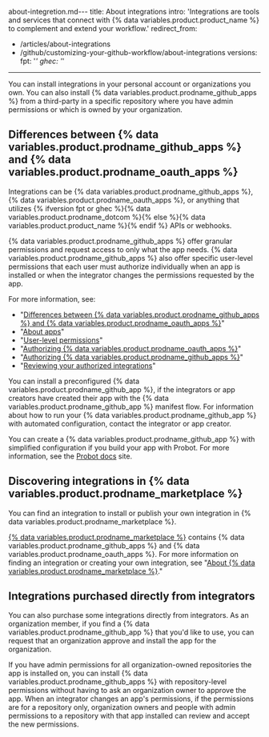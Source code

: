 about-integretion.md---
title: About integrations
intro: 'Integrations are tools and services that connect with {% data variables.product.product_name %} to complement and extend your workflow.'
redirect_from:
  - /articles/about-integrations
  - /github/customizing-your-github-workflow/about-integrations
versions:
  fpt: '*'
  ghec: '*'
---
You can install integrations in your personal account or organizations you own. You can also install {% data variables.product.prodname_github_apps %} from a third-party in a specific repository where you have admin permissions or which is owned by your organization.

## Differences between {% data variables.product.prodname_github_apps %} and {% data variables.product.prodname_oauth_apps %}

Integrations can be {% data variables.product.prodname_github_apps %}, {% data variables.product.prodname_oauth_apps %}, or anything that utilizes {% ifversion fpt or ghec %}{% data variables.product.prodname_dotcom %}{% else %}{% data variables.product.product_name %}{% endif %} APIs or webhooks.

{% data variables.product.prodname_github_apps %} offer granular permissions and request access to only what the app needs. {% data variables.product.prodname_github_apps %} also offer specific user-level permissions that each user must authorize individually when an app is installed or when the integrator changes the permissions requested by the app.

For more information, see:
- "[Differences between {% data variables.product.prodname_github_apps %} and {% data variables.product.prodname_oauth_apps %}](/apps/differences-between-apps/)"
- "[About apps](/apps/about-apps/)"
- "[User-level permissions](/apps/building-github-apps/identifying-and-authorizing-users-for-github-apps/#user-level-permissions)"
- "[Authorizing {% data variables.product.prodname_oauth_apps %}](/github/authenticating-to-github/keeping-your-account-and-data-secure/authorizing-oauth-apps)"
- "[Authorizing {% data variables.product.prodname_github_apps %}](/github/authenticating-to-github/keeping-your-account-and-data-secure/authorizing-github-apps)"
- "[Reviewing your authorized integrations](/articles/reviewing-your-authorized-integrations/)"

You can install a preconfigured {% data variables.product.prodname_github_app %}, if the integrators or app creators have created their app with the {% data variables.product.prodname_github_app %} manifest flow. For information about how to  run your {% data variables.product.prodname_github_app %} with automated configuration, contact the integrator or app creator.

You can create a {% data variables.product.prodname_github_app %} with simplified configuration if you build your app with Probot. For more information, see the [Probot docs](https://probot.github.io/docs/) site.

## Discovering integrations in {% data variables.product.prodname_marketplace %}

You can find an integration to install or publish your own integration in {% data variables.product.prodname_marketplace %}.

[{% data variables.product.prodname_marketplace %}](https://github.com/marketplace) contains {% data variables.product.prodname_github_apps %} and {% data variables.product.prodname_oauth_apps %}. For more information on finding an integration or creating your own integration, see "[About {% data variables.product.prodname_marketplace %}](/articles/about-github-marketplace)."

## Integrations purchased directly from integrators

You can also purchase some integrations directly from integrators. As an organization member, if you find a {% data variables.product.prodname_github_app %} that you'd like to use, you can request that an organization approve and install the app for the organization.

If you have admin permissions for all organization-owned repositories the app is installed on, you can install {% data variables.product.prodname_github_apps %} with repository-level permissions without having to ask an organization owner to approve the app. When an integrator changes an app's permissions, if the permissions are for a repository only, organization owners and people with admin permissions to a repository with that app installed can review and accept the new permissions.
